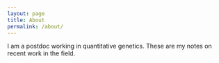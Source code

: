 ```yaml
---
layout: page
title: About
permalink: /about/
---
```


I am a postdoc working in quantitative genetics. These are my notes on recent work in the field.

